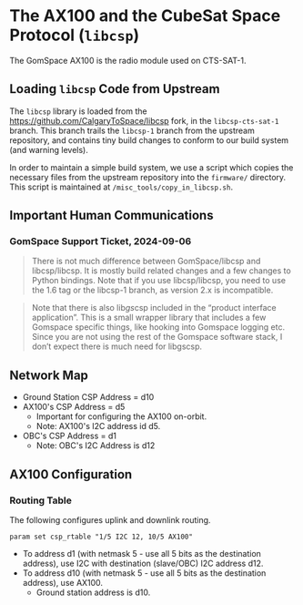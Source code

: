 # The AX100 and the CubeSat Space Protocol (`libcsp`)

The GomSpace AX100 is the radio module used on CTS-SAT-1.

## Loading `libcsp` Code from Upstream

The `libcsp` library is loaded from the https://github.com/CalgaryToSpace/libcsp fork, in the `libcsp-cts-sat-1` branch. This branch trails
the `libcsp-1` branch from the upstream repository, and contains tiny build changes to conform to our build system (and warning levels).

In order to maintain a simple build system, we use a script which copies the necessary files from the upstream repository into the `firmware/` directory. This script is maintained at `/misc_tools/copy_in_libcsp.sh`.

## Important Human Communications

### GomSpace Support Ticket, 2024-09-06

> There is not much difference between GomSpace/libcsp and libcsp/libcsp. It is mostly build related changes and a few changes to Python bindings. Note that if you use libcsp/libcsp, you need to use the 1.6 tag or the libcsp-1 branch, as version 2.x is incompatible.

> Note that there is also lib*gs*csp included in the “product interface application”. This is a small wrapper library that includes a few Gomspace specific things, like hooking into Gomspace logging etc. Since you are not using the rest of the Gomspace software stack, I don’t expect there is much need for libgscsp.

## Network Map

* Ground Station CSP Address = d10
* AX100's CSP Address = d5
    * Important for configuring the AX100 on-orbit.
    * Note: AX100's I2C address id d5.
* OBC's CSP Address = d1
    * Note: OBC's I2C Address is d12

## AX100 Configuration

### Routing Table

The following configures uplink and downlink routing.

```
param set csp_rtable "1/5 I2C 12, 10/5 AX100"
```

* To address d1 (with netmask 5 - use all 5 bits as the destination address), use I2C with destination (slave/OBC) I2C address d12.
* To address d10 (with netmask 5 - use all 5 bits as the destination address), use AX100.
    * Ground station address is d10.
